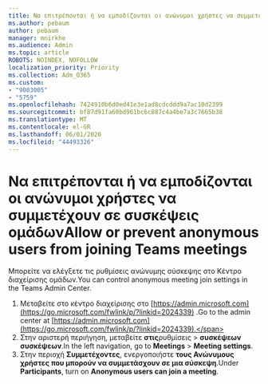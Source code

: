 ```yaml
---
title: Να επιτρέπονται ή να εμποδίζονται οι ανώνυμοι χρήστες να συμμετέχουν σε συσκέψεις ομάδων
ms.author: pebaum
author: pebaum
manager: mnirkhe
ms.audience: Admin
ms.topic: article
ROBOTS: NOINDEX, NOFOLLOW
localization_priority: Priority
ms.collection: Adm_O365
ms.custom:
- "9003005"
- "5759"
ms.openlocfilehash: 7424910b6d0ed41e3e1ad8cdcddd9a7ac10d2399
ms.sourcegitcommit: bf87d91fa60bd961bc6c887c4a4be7a3c7665b38
ms.translationtype: MT
ms.contentlocale: el-GR
ms.lasthandoff: 06/01/2020
ms.locfileid: "44493326"
---
```

# <a name="allow-or-prevent-anonymous-users-from-joining-teams-meetings"></a><span data-ttu-id="b56bc-102">Να επιτρέπονται ή να εμποδίζονται οι ανώνυμοι χρήστες να συμμετέχουν σε συσκέψεις ομάδων</span><span class="sxs-lookup"><span data-stu-id="b56bc-102">Allow or prevent anonymous users from joining Teams meetings</span></span>

<span data-ttu-id="b56bc-103">Μπορείτε να ελέγξετε τις ρυθμίσεις ανώνυμης σύσκεψης στο Κέντρο διαχείρισης ομάδων.</span><span class="sxs-lookup"><span data-stu-id="b56bc-103">You can control anonymous meeting join settings in the Teams Admin Center.</span></span>

1.  <span data-ttu-id="b56bc-104">Μεταβείτε στο κέντρο διαχείρισης στο [https://admin.microsoft.com](https://go.microsoft.com/fwlink/p/?linkid=2024339) .</span><span class="sxs-lookup"><span data-stu-id="b56bc-104">Go to the admin center at  [https://admin.microsoft.com](https://go.microsoft.com/fwlink/p/?linkid=2024339).</span></span>
2.  <span data-ttu-id="b56bc-105">Στην αριστερή περιήγηση, μεταβείτε **στις**ρυθμίσεις   >   **συσκέψεων συσκέψεων**.</span><span class="sxs-lookup"><span data-stu-id="b56bc-105">In the left navigation, go to  **Meetings**  >  **Meeting settings**.</span></span>
3.  <span data-ttu-id="b56bc-106">Στην περιοχή **Συμμετέχοντες**, ενεργοποιήστε **τους Ανώνυμους χρήστες που μπορούν να συμμετάσχουν σε μια σύσκεψη**.</span><span class="sxs-lookup"><span data-stu-id="b56bc-106">Under  **Participants**, turn on  **Anonymous users can join a meeting**.</span></span>